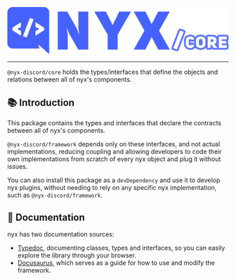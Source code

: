 ![nyx/core Logo](assets/nyx_core.png)

---

`@nyx-discord/core` holds the types/interfaces that define the objects and relations between all of nyx's components.

## 📚 Introduction

This package contains the types and interfaces that declare the contracts between all of nyx's components.

`@nyx-discord/framework` depends only on these interfaces, and not actual implementations, reducing coupling and
allowing
developers to code their own implementations from scratch of every nyx object and plug it without issues.

You can also install this package as a `devDependency` and use it to develop nyx plugins, without needing to rely on any
specific nyx implementation, such as `@nyx-discord/framework`.

## 📖 Documentation

nyx has two documentation sources:

* [Typedoc](https://nyx-discord.github.io/typedoc), documenting classes, types and interfaces, so you can easily explore
  the library through your browser.
* [Docusaurus](https://nyx-discord.github.io/docs), which serves as a guide for how to use and modify the framework.

